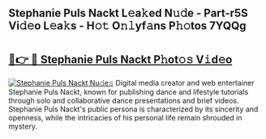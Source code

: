 ## Stephanie Puls Nackt L𝚎a𝚔ed N𝚞𝚍e - Part-r5S Vi𝚍𝚎o L𝚎a𝚔s - H𝚘𝚝 O𝚗𝚕yf𝚊ns P𝚑𝚘tos 7YQQg

# <h2><a href="http://kf9a4x.oniu.top/?m=Stephanie+Puls+Nackt">🔗👉 🔴 Stephanie Puls Nackt P𝚑ot𝚘𝚜 V𝚒d𝚎o</a></h2>

[![Stephanie Puls Nackt Nu𝚍e𝚜](https://i.imgur.com/0qMVB7G.gif)](http://kf9a4x.oniu.top/?m=Stephanie+Puls+Nackt)
Digital media creator and web entertainer Stephanie Puls Nackt, known for publishing dance and lifestyle tutorials through solo and collaborative dance presentations and brief videos. Stephanie Puls Nackt's public persona is characterized by its sincerity and openness, while the intricacies of his personal life remain shrouded in mystery.  
